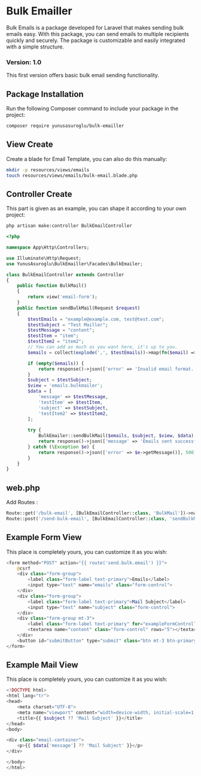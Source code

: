 # Bulk Emailler

Bulk Emails is a package developed for Laravel that makes sending bulk emails easy. With this package, you can send emails to multiple recipients quickly and securely. The package is customizable and easily integrated with a simple structure.

### Version: 1.0

This first version offers basic bulk email sending functionality.

## Package Installation

Run the following Composer command to include your package in the project:

```bash
composer require yunusasuroglu/bulk-emailler
```
## View Create

Create a blade for Email Template, you can also do this manually:

```bash
mkdir -p resources/views/emails
touch resources/views/emails/bulk-email.blade.php
```

## Controller Create

This part is given as an example, you can shape it according to your own project:

```bash
php artisan make:controller BulkEmailController
```

```php
<?php

namespace App\Http\Controllers;

use Illuminate\Http\Request;
use YunusAsuroglu\BulkEmailler\Facades\BulkEmailer;

class BulkEmailController extends Controller
{
    public function BulkMail()
    {
        return view('email-form');
    }
    public function sendBulkMail(Request $request)
    {        
        $testEmails = "example@example.com, test@test.com";
        $testSubject = "Test Mailler";
        $testMessage = "content";
        $testItem = "item";
        $testItem2 = "item2";
        // You can add as much as you want here, it's up to you. 
        $emails = collect(explode(',', $testEmails))->map(fn($email) => trim($email))->filter(fn($email) => filter_var($email, FILTER_VALIDATE_EMAIL))->unique()->values()->all();

        if (empty($emails)) {
            return response()->json(['error' => 'Invalid email format.'], 400);
        }
        $subject = $testSubject;
        $view = 'emails.bulkmailer';
        $data = [
            'message' => $testMessage,
            'testItem' => $testItem,
            'subject' => $testSubject,
            'testItem2' => $testItem2,
        ];
    
        try {
            BulkEmailer::sendBulkMail($emails, $subject, $view, $data);
            return response()->json(['message' => 'Emails sent successfully!']);
        } catch (\Exception $e) {
            return response()->json(['error' => $e->getMessage()], 500); // Error Message View
        }
    }
}
```

## web.php

Add Routes :

```php
Route::get('/bulk-email', [BulkEmailController::class, 'BulkMail'])->name('bulk.email');
Route::post('/send-bulk-email', [BulkEmailController::class, 'sendBulkMail'])->name('send.bulk.email');
```

## Example Form View

This place is completely yours, you can customize it as you wish:

```php
<form method="POST" action="{{ route('send.bulk.email') }}">
    @csrf
    <div class="form-group">
        <label class="form-label text-primary">Emails</label>
        <input type="text" name="emails" class="form-control">
    </div>
    <div class="form-group">
        <label class="form-label text-primary">Mail Subject</label>
        <input type="text" name="subject" class="form-control">
    </div>
    <div class="form-group mt-3">
        <label class="form-label text-primary" for="exampleFormControlTextarea1">Mail Content</label>
        <textarea name="content" class="form-control" rows="5"></textarea>
    </div>
    <button id="submitButton" type="submit" class="btn mt-3 btn-primary">Send</button>
</form>
```

## Example Mail View

This place is completely yours, you can customize it as you wish:

```php
<!DOCTYPE html>
<html lang="tr">
<head>
    <meta charset="UTF-8">
    <meta name="viewport" content="width=device-width, initial-scale=1.0">
    <title>{{ $subject ?? 'Mail Subject' }}</title>
</head>
<body>

<div class="email-container">
    <p>{{ $data['message'] ?? 'Mail Subject' }}</p>
</div>

</body>
</html>
```

